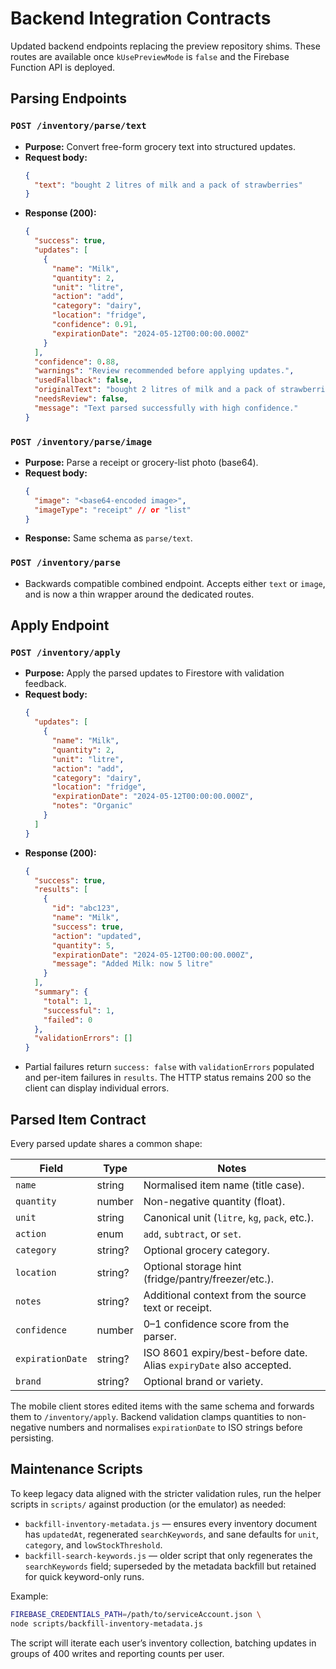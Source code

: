 # Backend Integration Contracts

Updated backend endpoints replacing the preview repository shims. These routes are available once `kUsePreviewMode` is `false` and the Firebase Function API is deployed.

## Parsing Endpoints

### `POST /inventory/parse/text`
- **Purpose:** Convert free-form grocery text into structured updates.
- **Request body:**
  ```json
  {
    "text": "bought 2 litres of milk and a pack of strawberries"
  }
  ```
- **Response (200):**
  ```json
  {
    "success": true,
    "updates": [
      {
        "name": "Milk",
        "quantity": 2,
        "unit": "litre",
        "action": "add",
        "category": "dairy",
        "location": "fridge",
        "confidence": 0.91,
        "expirationDate": "2024-05-12T00:00:00.000Z"
      }
    ],
    "confidence": 0.88,
    "warnings": "Review recommended before applying updates.",
    "usedFallback": false,
    "originalText": "bought 2 litres of milk and a pack of strawberries",
    "needsReview": false,
    "message": "Text parsed successfully with high confidence."
  }
  ```

### `POST /inventory/parse/image`
- **Purpose:** Parse a receipt or grocery-list photo (base64).
- **Request body:**
  ```json
  {
    "image": "<base64-encoded image>",
    "imageType": "receipt" // or "list"
  }
  ```
- **Response:** Same schema as `parse/text`.

### `POST /inventory/parse`
- Backwards compatible combined endpoint. Accepts either `text` or `image`, and is now a thin wrapper around the dedicated routes.

## Apply Endpoint

### `POST /inventory/apply`
- **Purpose:** Apply the parsed updates to Firestore with validation feedback.
- **Request body:**
  ```json
  {
    "updates": [
      {
        "name": "Milk",
        "quantity": 2,
        "unit": "litre",
        "action": "add",
        "category": "dairy",
        "location": "fridge",
        "expirationDate": "2024-05-12T00:00:00.000Z",
        "notes": "Organic"
      }
    ]
  }
  ```
- **Response (200):**
  ```json
  {
    "success": true,
    "results": [
      {
        "id": "abc123",
        "name": "Milk",
        "success": true,
        "action": "updated",
        "quantity": 5,
        "expirationDate": "2024-05-12T00:00:00.000Z",
        "message": "Added Milk: now 5 litre"
      }
    ],
    "summary": {
      "total": 1,
      "successful": 1,
      "failed": 0
    },
    "validationErrors": []
  }
  ```
- Partial failures return `success: false` with `validationErrors` populated and per-item failures in `results`. The HTTP status remains 200 so the client can display individual errors.

## Parsed Item Contract

Every parsed update shares a common shape:

| Field            | Type      | Notes                                                                 |
|------------------|-----------|-----------------------------------------------------------------------|
| `name`           | string    | Normalised item name (title case).                                    |
| `quantity`       | number    | Non-negative quantity (float).                                        |
| `unit`           | string    | Canonical unit (`litre`, `kg`, `pack`, etc.).                          |
| `action`         | enum      | `add`, `subtract`, or `set`.                                          |
| `category`       | string?   | Optional grocery category.                                            |
| `location`       | string?   | Optional storage hint (fridge/pantry/freezer/etc.).                   |
| `notes`          | string?   | Additional context from the source text or receipt.                   |
| `confidence`     | number    | 0–1 confidence score from the parser.                                 |
| `expirationDate` | string?   | ISO 8601 expiry/best-before date. Alias `expiryDate` also accepted.   |
| `brand`          | string?   | Optional brand or variety.                                            |

The mobile client stores edited items with the same schema and forwards them to `/inventory/apply`. Backend validation clamps quantities to non-negative numbers and normalises `expirationDate` to ISO strings before persisting.

## Maintenance Scripts

To keep legacy data aligned with the stricter validation rules, run the helper scripts in `scripts/` against production (or the emulator) as needed:

- `backfill-inventory-metadata.js` — ensures every inventory document has `updatedAt`, regenerated `searchKeywords`, and sane defaults for `unit`, `category`, and `lowStockThreshold`.
- `backfill-search-keywords.js` — older script that only regenerates the `searchKeywords` field; superseded by the metadata backfill but retained for quick keyword-only runs.

Example:

```bash
FIREBASE_CREDENTIALS_PATH=/path/to/serviceAccount.json \
node scripts/backfill-inventory-metadata.js
```

The script will iterate each user’s inventory collection, batching updates in groups of 400 writes and reporting counts per user.

